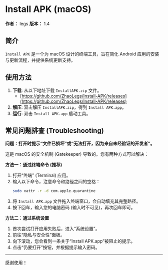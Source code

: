 # Install APK (macOS)

**作者：** legs
**版本：** 1.4

## 简介

`Install APK` 是一个为 macOS 设计的终端工具，旨在简化 Android 应用的安装与更新流程，并提供系统更新支持。

## 使用方法

1.  **下载**: 从以下地址下载 `InstallAPK.zip` 文件。
    *   [https://github.com/ZhaoLegs/Install-APK/releases](https://github.com/ZhaoLegs/Install-APK/releases)
2.  **解压**: 双击解压 `InstallAPK.zip`，得到 `Install APK.app`。
3.  **运行**: 双击 `Install APK.app` 启动工具。

## 常见问题排查 (Troubleshooting)

**问题：打开时提示“文件已损坏”或“无法打开，因为来自未经验证的开发者”。**

这是 macOS 的安全机制 (Gatekeeper) 导致的。您有两种方式可以解决：

**方法一：通过终端命令 (推荐)**

1.  打开“终端” (Terminal) 应用。
2.  输入以下命令，注意命令和路径之间的空格：
    ```bash
    sudo xattr -r -d com.apple.quarantine 
    ```
3.  将 `Install APK.app` 文件拖入终端窗口，会自动填充其完整路径。
4.  按下回车，输入您的电脑密码 (输入时不可见)，再次回车即可。

**方法二：通过系统设置**

1.  首次尝试打开应用失败后，进入“系统设置”。
2.  前往“隐私与安全性”面板。
3.  向下滚动，您会看到一条关于“Install APK.app”被阻止的提示。
4.  点击“仍要打开”按钮，并根据提示输入密码。

---
感谢使用！
